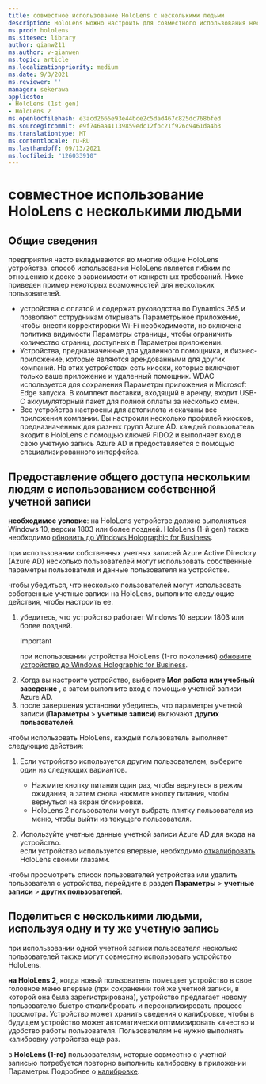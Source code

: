 ```yaml
---
title: совместное использование HoloLens с несколькими людьми
description: HoloLens можно настроить для совместного использования несколькими учетными записями Azure Active Directory или несколькими пользователями, использующими одну учетную запись.
ms.prod: hololens
ms.sitesec: library
author: qianw211
ms.author: v-qianwen
ms.topic: article
ms.localizationpriority: medium
ms.date: 9/3/2021
ms.reviewer: ''
manager: sekerawa
appliesto:
- HoloLens (1st gen)
- HoloLens 2
ms.openlocfilehash: e3acd2665e93e44bce2c5dad467c825dc768bfed
ms.sourcegitcommit: e9f746aa41139859edc12fbc21f926c9461da4b3
ms.translationtype: MT
ms.contentlocale: ru-RU
ms.lasthandoff: 09/13/2021
ms.locfileid: "126033910"
---
```

# <a name="share-your-hololens-with-multiple-people"></a>совместное использование HoloLens с несколькими людьми

## <a name="overview"></a>Общие сведения
предприятия часто вкладываются во многие общие HoloLens устройства. способ использования HoloLens является гибким по отношению к доске в зависимости от конкретных требований. Ниже приведен пример некоторых возможностей для нескольких пользователей. 

- устройства с оплатой и содержат руководства по Dynamics 365 и позволяют сотрудникам открывать Параметрыное приложение, чтобы внести корректировки Wi-Fi необходимости, но включена политика видимости Параметры страницы, чтобы ограничить количество страниц, доступных в Параметры приложении.
- Устройства, предназначенные для удаленного помощника, и бизнес-приложение, которые являются арендованными для других компаний. На этих устройствах есть киоски, которые включают только ваше приложение и удаленный помощник. WDAC используется для сохранения Параметры приложения и Microsoft Edge запуска. В комплект поставки, входящий в аренду, входит USB-C аккумуляторный пакет для полной оплаты за несколько смен.
- Все устройства настроены для автопилота и скачаны все приложения компании. Вы настроили несколько профилей киосков, предназначенных для разных групп Azure AD. каждый пользователь входит в HoloLens с помощью ключей FIDO2 и выполняет вход в свою учетную запись Azure AD и предоставляется с помощью специализированного интерфейса.



## <a name="share-with-multiple-people-each-using-their-own-account"></a>Предоставление общего доступа нескольким людям с использованием собственной учетной записи

**необходимое условие**: на HoloLens устройстве должно выполняться Windows 10, версии 1803 или более поздней.  HoloLens (1-й gen) также необходимо [обновить до Windows Holographic for Business](hololens-upgrade-enterprise.md).

при использовании собственных учетных записей Azure Active Directory (Azure AD) несколько пользователей могут использовать собственные параметры пользователя и данные пользователя на устройстве.

чтобы убедиться, что несколько пользователей могут использовать собственные учетные записи на HoloLens, выполните следующие действия, чтобы настроить ее.

1. убедитесь, что устройство работает Windows 10 версии 1803 или более поздней.
   > [!IMPORTANT]
   > при использовании устройства HoloLens (1-го поколения) [обновите устройство до Windows Holographic for Business](hololens1-upgrade-enterprise.md).
1. Когда вы настроите устройство, выберите **Моя работа или учебный заведение** , а затем выполните вход с помощью учетной записи Azure AD.
1. после завершения установки убедитесь, что параметры учетной записи (**Параметры**  >  **учетные записи**) включают **других пользователей**.

чтобы использовать HoloLens, каждый пользователь выполняет следующие действия:

1. Если устройство используется другим пользователем, выберите один из следующих вариантов.
   - Нажмите кнопку питания один раз, чтобы вернуться в режим ожидания, а затем снова нажмите кнопку питания, чтобы вернуться на экран блокировки.
   - HoloLens 2 пользователи могут выбрать плитку пользователя из меню, чтобы выйти из текущего пользователя.

1. Используйте учетные данные учетной записи Azure AD для входа на устройство.  
    если устройство используется впервые, необходимо [откалибровать](hololens-calibration.md) HoloLens своими глазами.

чтобы просмотреть список пользователей устройства или удалить пользователя с устройства, перейдите в раздел **Параметры**  >  **учетные записи**  >  **других пользователей**.

## <a name="share-with-multiple-people-all-using-the-same-account"></a>Поделиться с несколькими людьми, используя одну и ту же учетную запись

при использовании одной учетной записи пользователя несколько пользователей также могут совместно использовать устройство HoloLens.

**на HoloLens 2**, когда новый пользователь помещает устройство в свое головное меню впервые (при сохранении той же учетной записи, в которой она была зарегистрирована), устройство предлагает новому пользователю быстро откалибровать и персонализировать процесс просмотра. Устройство может хранить сведения о калибровке, чтобы в будущем устройство может автоматически оптимизировать качество и удобство работы пользователя. Пользователям не нужно выполнять калибровку устройства еще раз.

в **HoloLens (1-го)** пользователям, которые совместно с учетной записью потребуется повторно выполнить калибровку в приложении Параметры.  Подробнее о [калибровке](hololens-calibration.md).
